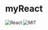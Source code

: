 # myReact #
![React](https://img.shields.io/npm/v/react.svg?style=flat&label=npm%20package)
![MIT](https://img.shields.io/github/license/codelegant/myReact.svg?style=flat)
